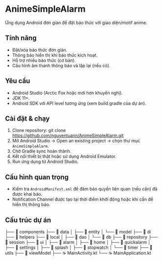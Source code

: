 # AnimeSimpleAlarm

Ứng dụng Android đơn giản để đặt báo thức với giao diện/motif anime.

## Tính năng
- Đặt/xóa báo thức đơn giản.
- Thông báo hiển thị khi báo thức kích hoạt.
- Hỗ trợ nhiều báo thức (cơ bản).
- Cấu hình âm thanh thông báo và lặp lại (nếu có).

## Yêu cầu
- Android Studio (Arctic Fox hoặc mới hơn khuyến nghị).
- JDK 11+.
- Android SDK với API level tương ứng (xem build.gradle của dự án).

## Cài đặt & chạy
1. Clone repository:
   git clone https://github.com/nguyentuann/AnimeSimpleAlarm.git
2. Mở Android Studio → Open an existing project → chọn thư mục `AnimeSimpleAlarm`.
3. Chờ Gradle sync hoàn thành.
4. Kết nối thiết bị thật hoặc sử dụng Android Emulator.
5. Run ứng dụng từ Android Studio.

## Cấu hình quan trọng
- Kiểm tra `AndroidManifest.xml` để đảm bảo quyền liên quan (nếu cần) đã được khai báo.
- Notification Channel được tạo tại thời điểm khởi động hoặc khi cần để hiển thị thông báo.

## Cấu trúc dự án 
├── 📁 components
├── 📁 data
│   ├── 📁 entity
│   └── 📁 model
├── 📁 di
├── 📁 helpers
├── 📁 local
│   ├── 📁 dao
│   └── 📁 db
├── 📁 repository
├── 📁 session
├── 📁 ui
│   ├── 📁 alarm
│   ├── 📁 home
│   ├── 📁 quickalarm
│   ├── 📁 settings
│   ├── 📁 splash
│   ├── 📁 stopwatch
│   └── 📁 timer
├── 📁 utils
├── 📁 viewModel
├── ☕ MainActivity.kt
└── ☕ MainApplication.kt

